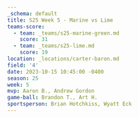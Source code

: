 ```yaml
---
_schema: default
title: S25 Week 5 - Marine vs Lime
teams-score:
  - team: _teams/s25-marine-green.md
    score: 31
  - team: _teams/s25-lime.md
    score: 19
location: _locations/carter-baron.md
field: '4'
date: 2023-10-15 10:45:00 -0400
season: 25
week: 5
mvp: Aaron B., Andrew Gordon
game-ball: Brandon T., Art H.
sportsperson: Brian Hotchkiss, Wyatt Eck
---
```

